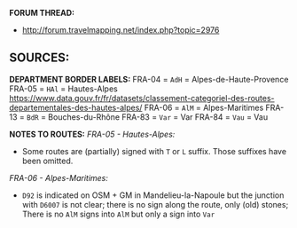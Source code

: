 ﻿**FORUM THREAD:**
- http://forum.travelmapping.net/index.php?topic=2976


**SOURCES:**
- 

**DEPARTMENT BORDER LABELS:**
FRA-04 = `AdH` = Alpes-de-Haute-Provence
FRA-05 = `HAl` = Hautes-Alpes https://www.data.gouv.fr/fr/datasets/classement-categoriel-des-routes-departementales-des-hautes-alpes/
FRA-06 = `AlM` = Alpes-Maritimes
FRA-13 = `BdR` = Bouches-du-Rhône
FRA-83 = `Var` = Var
FRA-84 = `Vau` = Vau


**NOTES TO ROUTES:**
*FRA-05 - Hautes-Alpes:*
- Some routes are (partially) signed with `T` or `L` suffix. Those suffixes have been omitted.

*FRA-06 - Alpes-Maritimes:*
- `D92` is indicated on OSM + GM in Mandelieu-la-Napoule but the junction with `D6007` is not clear; there is no sign along the route, only (old) stones; There is no `AlM` signs into `AlM` but only a sign into `Var`